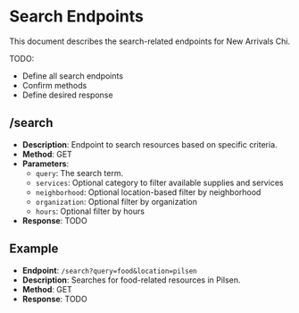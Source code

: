 # Search Endpoints

This document describes the search-related endpoints for New Arrivals Chi.

TODO:
- Define all search endpoints
- Confirm methods
- Define desired response

## /search
- **Description**: Endpoint to search resources based on specific criteria.
- **Method**: GET
- **Parameters**:
  - `query`: The search term.
  - `services`: Optional category to filter available supplies and services
  - `neighborhood`: Optional location-based filter by neighborhood
  - `organization`: Optional filter by organization
  - `hours`: Optional filter by hours
- **Response**: TODO

## Example
- **Endpoint**: `/search?query=food&location=pilsen`
- **Description**: Searches for food-related resources in Pilsen.
- **Method**: GET
- **Response**: TODO
